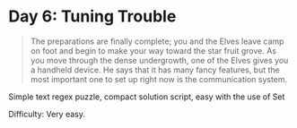 # Day 6: Tuning Trouble

> The preparations are finally complete; you and the Elves leave camp on foot and begin to 
> make your way toward the star fruit grove.
> As you move through the dense undergrowth, one of the Elves gives you a handheld device. 
> He says that it has many fancy features, but the most important one to set up right now is the communication system.

Simple text regex puzzle, compact solution script, easy with the use of Set

Difficulty: Very easy.